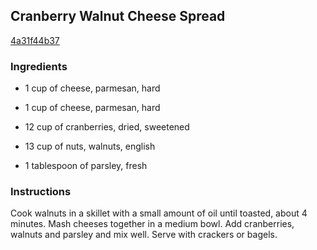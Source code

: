 ## Cranberry Walnut Cheese Spread

[4a31f44b37](http://www.food.com/recipe/cranberry-walnut-cheese-spread-76039)

### Ingredients

 - 1 cup of cheese, parmesan, hard

 - 1 cup of cheese, parmesan, hard

 - 12 cup of cranberries, dried, sweetened

 - 13 cup of nuts, walnuts, english

 - 1 tablespoon of parsley, fresh

### Instructions

Cook walnuts in a skillet with a small amount of oil until toasted, about 4 minutes. Mash cheeses together in a medium bowl. Add cranberries, walnuts and parsley and mix well. Serve with crackers or bagels.